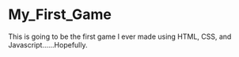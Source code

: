 # My_First_Game
This is going to be the first game I ever made using HTML, CSS, and Javascript......Hopefully.
